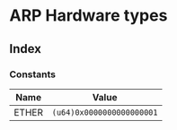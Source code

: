  # ARP Hardware types
## Index


### Constants

| Name | Value |
| ---- | ----- |
| ETHER | `(u64)0x0000000000000001` |

